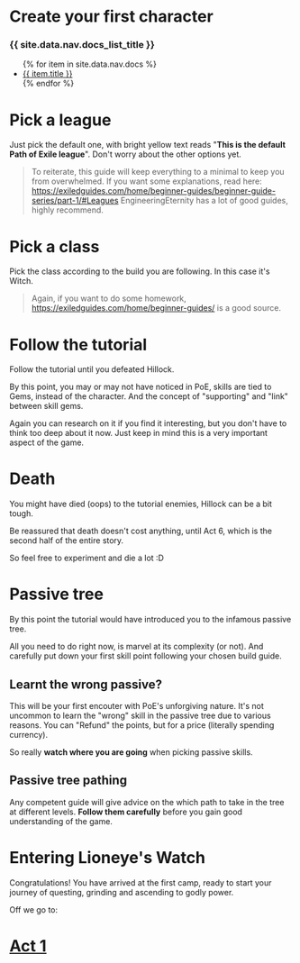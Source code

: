 # Create your first character

<h3>{{ site.data.nav.docs_list_title }}</h3>
<ul>
   {% for item in site.data.nav.docs %}
      <li><a href="{{ item.url }}">{{ item.title }}</a></li>
   {% endfor %}
</ul>

# Pick a league
Just pick the default one, with bright yellow text reads "__This is the default Path of Exile league__". Don't worry about the other options yet. 

> To reiterate, this guide will keep everything to a minimal to keep you from overwhelmed. If you want some explanations, read here: https://exiledguides.com/home/beginner-guides/beginner-guide-series/part-1/#Leagues
EngineeringEternity has a lot of good guides, highly recommend. 

# Pick a class
Pick the class according to the build you are following. In this case it's Witch. 

> Again, if you want to do some homework, https://exiledguides.com/home/beginner-guides/ is a good source. 

# Follow the tutorial
Follow the tutorial until you defeated Hillock. 

By this point, you may or may not have noticed in PoE, skills are tied to Gems, instead of the character. And the concept of "supporting" and "link" between skill gems. 

Again you can research on it if you find it interesting, but you don't have to think too deep about it now. Just keep in mind this is a very important aspect of the game. 

# Death
You might have died (oops) to the tutorial enemies, Hillock can be a bit tough. 

Be reassured that death doesn't cost anything, until Act 6, which is the second half of the entire story. 

So feel free to experiment and die a lot :D

# Passive tree
By this point the tutorial would have introduced you to the infamous passive tree. 

All you need to do right now, is marvel at its complexity (or not). And carefully put down your first skill point following your chosen build guide. 

## Learnt the wrong passive?
This will be your first encouter with PoE's unforgiving nature. It's not uncommon to learn the "wrong" skill in the passive tree due to various reasons. You can "Refund" the points, but for a price (literally spending currency). 

So really __watch where you are going__ when picking passive skills. 

## Passive tree pathing
Any competent guide will give advice on the which path to take in the tree at different levels. __Follow them carefully__ before you gain good understanding of the game. 

# Entering Lioneye's Watch
Congratulations! You have arrived at the first camp, ready to start your journey of questing, grinding and ascending to godly power. 

Off we go to:
# [Act 1](act1.md)